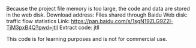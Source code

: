 Because the project file memory is too large, the code and data are stored in the web disk.
Download address:
Files shared through Baidu Web disk: traffic flow statistics
Link: https://pan.baidu.com/s/1sgN19ZLG9Z2I-TjM3pxB4Q?pwd=jtll
Extract code: jtll


This code is for learning purposes and is not for commercial use.
